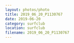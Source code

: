 ```yaml
---
layout: photos/photo
title: 2019_06_20_P1130767
date: 2019-06-20
category: surfclub
location: surfclub
filename: 2019_06_20_P1130767
---
```

